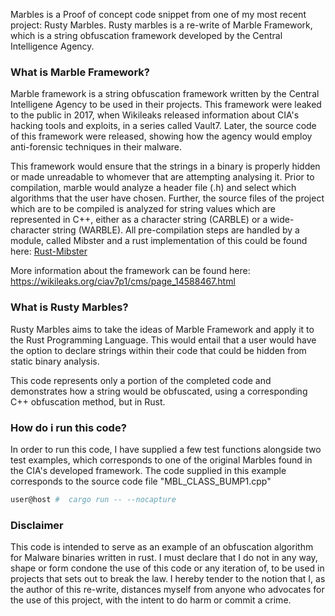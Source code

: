 


Marbles is a Proof of concept code snippet from one of my most recent project: Rusty Marbles.
Rusty marbles is a re-write of Marble Framework, which is a string obfuscation framework developed by the Central Intelligence Agency.





### What is Marble Framework?


Marble framework is a string obfuscation framework written by the Central Intelligene Agency to be used in their projects. This framework 
were leaked to the public in 2017, when Wikileaks released information about CIA's hacking tools and exploits, in a series called Vault7. Later, the source code of this framework were released, showing how the agency would employ anti-forensic techniques in their malware. 

This framework would ensure that the strings in a binary is properly hidden or made unreadable to whomever that are attempting analysing it. Prior to compilation, marble would analyze a header file (.h) and select which algorithms that the user have chosen. Further, the source files of the project which are to be compiled is analyzed for string values which are represented in C++, either as a character string (CARBLE) or a wide-character string (WARBLE). All pre-compilation steps are handled by a module, called Mibster and a rust implementation of this could be found here: [Rust-Mibster](TODO)

More information about the framework can be found here: https://wikileaks.org/ciav7p1/cms/page_14588467.html


### What is Rusty Marbles? 

Rusty Marbles aims to take the ideas of Marble Framework and apply it to the Rust Programming Language. This would entail that a user would have the option 
to declare strings within their code that could be hidden from static binary analysis. 

This code represents only a portion of the completed code and demonstrates how a string would be obfuscated, using a corresponding C++ obfuscation method, but in Rust. 



### How do i run this code? 

In order to run this code, I have supplied a few test functions alongside two test examples, which corresponds to one of the original Marbles found in the CIA's developed framework. The code supplied in this example corresponds to the source code file "MBL_CLASS_BUMP1.cpp" 


```bash
user@host #  cargo run -- --nocapture 
```


### Disclaimer

This code is intended to serve as an example of an obfuscation algorithm for Malware binaries written in rust. 
I must declare that I do not in any way, shape or form condone the use of this code or any iteration of, to be used in projects that sets out to break the law. 
I hereby tender to the notion that I, as the author of this re-write, distances myself from anyone who advocates 
for the use of this project, with the intent to do harm or commit a crime. 
